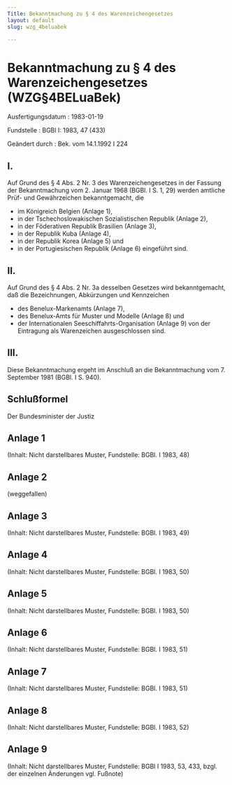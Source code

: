 ```yaml
---
Title: Bekanntmachung zu § 4 des Warenzeichengesetzes
layout: default
slug: wzg_4beluabek

---
```


# Bekanntmachung zu § 4 des Warenzeichengesetzes (WZG§4BELuaBek)

Ausfertigungsdatum
:   1983-01-19

Fundstelle
:   BGBl I: 1983, 47 (433)

Geändert durch
:   Bek. vom 14.1.1992 I 224


## I.

Auf Grund des § 4 Abs. 2 Nr. 3 des Warenzeichengesetzes in der Fassung
der Bekanntmachung vom 2. Januar 1968 (BGBl. I S. 1, 29) werden
amtliche Prüf- und Gewährzeichen bekanntgemacht, die
- im Königreich Belgien (Anlage 1),
- in der Tschechoslowakischen Sozialistischen Republik (Anlage 2),
- in der Föderativen Republik Brasilien (Anlage 3),
- in der Republik Kuba (Anlage 4),
- in der Republik Korea (Anlage 5) und
- in der Portugiesischen Republik (Anlage 6)
eingeführt sind.


## II.

Auf Grund des § 4 Abs. 2 Nr. 3a desselben Gesetzes wird
bekanntgemacht, daß die Bezeichnungen, Abkürzungen und Kennzeichen
- des Benelux-Markenamts (Anlage 7),
- des Benelux-Amts für Muster und Modelle (Anlage 8) und
- der Internationalen Seeschiffahrts-Organisation (Anlage 9)
von der Eintragung als Warenzeichen ausgeschlossen sind.


## III.

Diese Bekanntmachung ergeht im Anschluß an die Bekanntmachung vom 7.
September 1981 (BGBl. I S. 940).


## Schlußformel

Der Bundesminister der Justiz


## Anlage 1

(Inhalt: Nicht darstellbares Muster,
Fundstelle: BGBl. I 1983, 48)


## Anlage 2

(weggefallen)


## Anlage 3

(Inhalt: Nicht darstellbares Muster,
Fundstelle: BGBl. I 1983, 49)


## Anlage 4

(Inhalt: Nicht darstellbares Muster,
Fundstelle: BGBl. I 1983, 50)


## Anlage 5

(Inhalt: Nicht darstellbares Muster,
Fundstelle: BGBl. I 1983, 50)


## Anlage 6

(Inhalt: Nicht darstellbares Muster,
Fundstelle: BGBl. I 1983, 51)


## Anlage 7

(Inhalt: Nicht darstellbares Muster,
Fundstelle: BGBl. I 1983, 51)


## Anlage 8

(Inhalt: Nicht darstellbares Muster,
Fundstelle: BGBl. I 1983, 52)


## Anlage 9

(Inhalt: Nicht darstellbares Muster,
Fundstelle: BGBl I 1983, 53, 433,
bzgl. der einzelnen Änderungen vgl. Fußnote)

